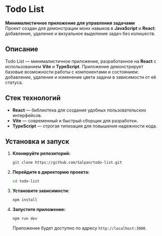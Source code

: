 # Todo List

**Минималистичное приложение для управления задачами**  
Проект создан для демонстрации моих навыков в **JavaScript** и **React**: добавление, удаление и визуальное выделение задач без излишеств.

## Описание

Todo List — минималистичное приложение, разработанное на **React** с использованием **Vite** и **TypeScript**. Приложение демонстрирует базовые возможности работы с компонентами и состоянием: добавление, удаление и изменение цвета задачи в зависимости от её статуса.

## Стек технологий

- **React** — библиотека для создания удобных пользовательских интерфейсов.
- **Vite** — современный и быстрый сборщик для разработки.
- **TypeScript** — строгая типизация для повышения надежности кода.

## Установка и запуск

1. **Клонируйте репозиторий:**
    ```bash
    git clone https://github.com/Salpan/todo-list.git
    ```
2. **Перейдите в директорию проекта:**
    ```bash
    cd todo-list
    ```
3. **Установите зависимости:**
    ```bash
    npm install
    ```
4. **Запустите приложение:**
    ```bash
    npm run dev
    ```
    Приложение будет доступно по адресу `http://localhost:3000`.
